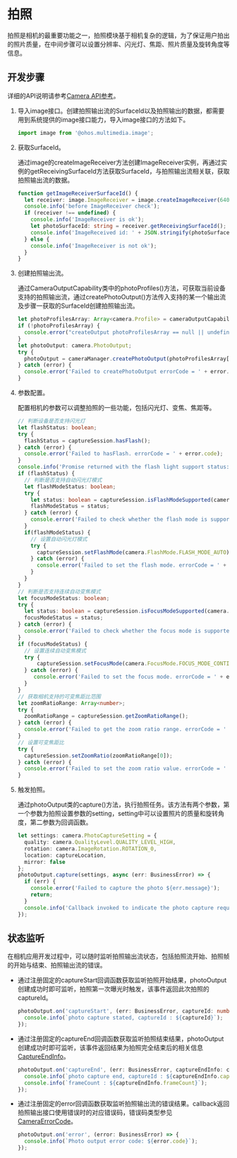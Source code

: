 # 拍照

拍照是相机的最重要功能之一，拍照模块基于相机复杂的逻辑，为了保证用户拍出的照片质量，在中间步骤可以设置分辨率、闪光灯、焦距、照片质量及旋转角度等信息。

## 开发步骤

详细的API说明请参考[Camera API参考](../reference/apis/js-apis-camera.md)。

1. 导入image接口。创建拍照输出流的SurfaceId以及拍照输出的数据，都需要用到系统提供的image接口能力，导入image接口的方法如下。
     
   ```ts
   import image from '@ohos.multimedia.image';
   ```

2. 获取SurfaceId。
   
   通过image的createImageReceiver方法创建ImageReceiver实例，再通过实例的getReceivingSurfaceId方法获取SurfaceId，与拍照输出流相关联，获取拍照输出流的数据。
 
   ```ts
   function getImageReceiverSurfaceId() {
     let receiver: image.ImageReceiver = image.createImageReceiver(640, 480, 4, 8);
     console.info('before ImageReceiver check');
     if (receiver !== undefined) {
       console.info('ImageReceiver is ok');
       let photoSurfaceId: string = receiver.getReceivingSurfaceId();
       console.info('ImageReceived id: ' + JSON.stringify(photoSurfaceId));
     } else {
       console.info('ImageReceiver is not ok');
     }
   }
   ```

3. 创建拍照输出流。
   
   通过CameraOutputCapability类中的photoProfiles()方法，可获取当前设备支持的拍照输出流，通过createPhotoOutput()方法传入支持的某一个输出流及步骤一获取的SurfaceId创建拍照输出流。

   ```ts
   let photoProfilesArray: Array<camera.Profile> = cameraOutputCapability.photoProfiles;
   if (!photoProfilesArray) {
     console.error("createOutput photoProfilesArray == null || undefined");
   }
   let photoOutput: camera.PhotoOutput;
   try {
     photoOutput = cameraManager.createPhotoOutput(photoProfilesArray[0], photoSurfaceId);
   } catch (error) {
     console.error('Failed to createPhotoOutput errorCode = ' + error.code);
   }
   ```

4. 参数配置。
   
   配置相机的参数可以调整拍照的一些功能，包括闪光灯、变焦、焦距等。
 
   ```ts
   // 判断设备是否支持闪光灯
   let flashStatus: boolean;
   try {
     flashStatus = captureSession.hasFlash();
   } catch (error) {
     console.error('Failed to hasFlash. errorCode = ' + error.code);
   }
   console.info('Promise returned with the flash light support status:' + flashStatus); 
   if (flashStatus) {
     // 判断是否支持自动闪光灯模式
     let flashModeStatus: boolean;
     try {
       let status: boolean = captureSession.isFlashModeSupported(camera.FlashMode.FLASH_MODE_AUTO);
       flashModeStatus = status;    
     } catch (error) {
       console.error('Failed to check whether the flash mode is supported. errorCode = ' + error.code);
     }    
     if(flashModeStatus) {
       // 设置自动闪光灯模式
       try {
         captureSession.setFlashMode(camera.FlashMode.FLASH_MODE_AUTO);
       } catch (error) {
         console.error('Failed to set the flash mode. errorCode = ' + error.code);
       }
     }
   } 
   // 判断是否支持连续自动变焦模式
   let focusModeStatus: boolean;
   try {
     let status: boolean = captureSession.isFocusModeSupported(camera.FocusMode.FOCUS_MODE_CONTINUOUS_AUTO);
     focusModeStatus = status;
   } catch (error) {
     console.error('Failed to check whether the focus mode is supported. errorCode = ' + error.code);
   } 
   if (focusModeStatus) {
     // 设置连续自动变焦模式
     try {
         captureSession.setFocusMode(camera.FocusMode.FOCUS_MODE_CONTINUOUS_AUTO);
     } catch (error) { 
        console.error('Failed to set the focus mode. errorCode = ' + error.code);
     }
   } 
   // 获取相机支持的可变焦距比范围
   let zoomRatioRange: Array<number>;
   try {
     zoomRatioRange = captureSession.getZoomRatioRange();
   } catch (error) {
     console.error('Failed to get the zoom ratio range. errorCode = ' + error.code);
   } 
   // 设置可变焦距比
   try {
     captureSession.setZoomRatio(zoomRatioRange[0]);
   } catch (error) {
     console.error('Failed to set the zoom ratio value. errorCode = ' + error.code);
   }
   ```

5. 触发拍照。
   
   通过photoOutput类的capture()方法，执行拍照任务。该方法有两个参数，第一个参数为拍照设置参数的setting，setting中可以设置照片的质量和旋转角度，第二参数为回调函数。
 
   ```ts
   let settings: camera.PhotoCaptureSetting = {
     quality: camera.QualityLevel.QUALITY_LEVEL_HIGH,                                     // 设置图片质量高
     rotation: camera.ImageRotation.ROTATION_0,                                           // 设置图片旋转角度0
     location: captureLocation,                                                           // 设置图片地理位置
     mirror: false                                                                        // 设置镜像使能开关(默认关)
   };
   photoOutput.capture(settings, async (err: BusinessError) => {
     if (err) {
       console.error('Failed to capture the photo ${err.message}');
       return;
     }
     console.info('Callback invoked to indicate the photo capture request success.');
   });
   ```

## 状态监听

在相机应用开发过程中，可以随时监听拍照输出流状态，包括拍照流开始、拍照帧的开始与结束、拍照输出流的错误。

- 通过注册固定的captureStart回调函数获取监听拍照开始结果，photoOutput创建成功时即可监听，拍照第一次曝光时触发，该事件返回此次拍照的captureId。
    
  ```ts
  photoOutput.on('captureStart', (err: BusinessError, captureId: number) => {
    console.info(`photo capture stated, captureId : ${captureId}`);
  });
  ```

- 通过注册固定的captureEnd回调函数获取监听拍照结束结果，photoOutput创建成功时即可监听，该事件返回结果为拍照完全结束后的相关信息[CaptureEndInfo](../reference/apis/js-apis-camera.md#captureendinfo)。
    
  ```ts
  photoOutput.on('captureEnd', (err: BusinessError, captureEndInfo: camera.CaptureEndInfo) => {
    console.info(`photo capture end, captureId : ${captureEndInfo.captureId}`);
    console.info(`frameCount : ${captureEndInfo.frameCount}`);
  });
  ```

- 通过注册固定的error回调函数获取监听拍照输出流的错误结果。callback返回拍照输出接口使用错误时的对应错误码，错误码类型参见[CameraErrorCode](../reference/apis/js-apis-camera.md#cameraerrorcode)。
    
  ```ts
  photoOutput.on('error', (error: BusinessError) => {
    console.info(`Photo output error code: ${error.code}`);
  });
  ```
